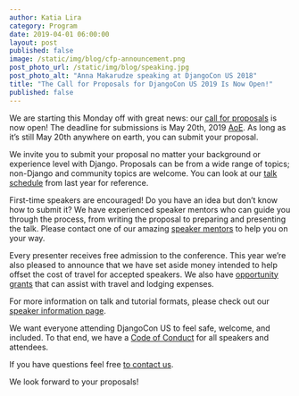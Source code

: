 ```yaml
---
author: Katia Lira
category: Program
date: 2019-04-01 06:00:00
layout: post
published: false
image: /static/img/blog/cfp-announcement.png
post_photo_url: /static/img/blog/speaking.jpg
post_photo_alt: "Anna Makarudze speaking at DjangoCon US 2018"
title: "The Call for Proposals for DjangoCon US 2019 Is Now Open!"
published: false
---
```

We are starting this Monday off with great news: our [call for proposals](https://www.papercall.io/djangocon-us-2019) is now open! The deadline for submissions is May 20th, 2019 [AoE](https://time.is/compare/0000_21_May_2019_in_Anywhere_on_Earth). As long as it’s still May 20th anywhere on earth, you can submit your proposal.

We invite you to submit your proposal no matter your background or experience level with Django. Proposals can be from a wide range of topics; non-Django and community topics are welcome. You can look at our [talk schedule](https://2018.djangocon.us/talks/) from last year for reference.

First-time speakers are encouraged! Do you have an idea but don’t know how to submit it? We have experienced speaker mentors who can guide you through the process, from writing the proposal to preparing and presenting the talk. Please contact one of our amazing [speaker mentors](https://2019.djangocon.us/speaking/speaker-resources/) to help you on your way.

Every presenter receives free admission to the conference. This year we’re also pleased to announce that we have set aside money intended to help offset the cost of travel for accepted speakers. We also have [opportunity grants](https://2019.djangocon.us/opportunity-grants/) that can assist with travel and lodging expenses.

For more information on talk and tutorial formats, please check out our [speaker information page](https://2019.djangocon.us/speaking/).

We want everyone attending DjangoCon US to feel safe, welcome, and included. To that end, we have a [Code of Conduct](https://2019.djangocon.us/conduct/) for all speakers and attendees.

If you have questions feel free [to contact us](mailto:hello@djangocon.us).

We look forward to your proposals!
